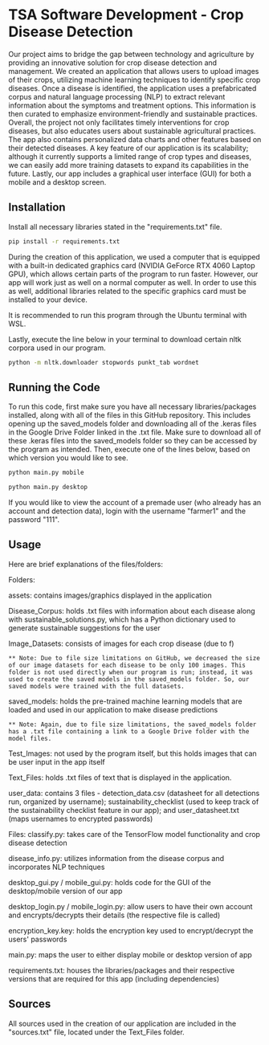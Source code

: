 # TSA Software Development - Crop Disease Detection

Our project aims to bridge the gap between technology and agriculture by providing an innovative solution for crop disease detection and management. We created an application that allows users to upload images of their crops, utilizing machine learning techniques to identify specific crop diseases. Once a disease is identified, the application uses a prefabricated corpus and natural language processing (NLP) to extract relevant information about the symptoms and treatment options. This information is then curated to emphasize environment-friendly and sustainable practices. Overall, the project not only facilitates timely interventions for crop diseases, but also educates users about sustainable agricultural practices. The app also contains personalized data charts and other features based on their detected diseases. A key feature of our application is its scalability; although it currently supports a limited range of crop types and diseases, we can easily add more training datasets to expand its capabilities in the future. Lastly, our app includes a graphical user interface (GUI) for both a mobile and a desktop screen.

## Installation
Install all necessary libraries stated in the "requirements.txt" file. 

```bash
pip install -r requirements.txt
```

During the creation of this application, we used a computer that is equipped with a built-in dedicated graphics card (NVIDIA GeForce RTX 4060 Laptop GPU), which allows certain parts of the program to run faster. However, our app will work just as well on a normal computer as well. In order to use this as well, additional libraries related to the specific graphics card must be installed to your device.

It is recommended to run this program through the Ubuntu terminal with WSL.

Lastly, execute the line below in your terminal to download certain nltk corpora used in our program.

```bash
python -m nltk.downloader stopwords punkt_tab wordnet
```

## Running the Code
To run this code, first make sure you have all necessary libraries/packages installed, along with all of the files in this GitHub repository. This includes opening up the saved_models folder and downloading all of the .keras files in the Google Drive Folder linked in the .txt file. Make sure to download all of these .keras files into the saved_models folder so they can be accessed by the program as intended. Then, execute one of the lines below, based on which version you would like to see.
```bash
python main.py mobile
```
```bash
python main.py desktop
```

If you would like to view the account of a premade user (who already has an account and detection data), login with the username "farmer1" and the password "111".

## Usage
Here are brief explanations of the files/folders:

Folders:

assets: contains images/graphics displayed in the application

Disease_Corpus: holds .txt files with information about each disease along with sustainable_solutions.py, which has a Python dictionary used to generate sustainable suggestions for the user

Image_Datasets: consists of images for each crop disease (due to f)

    ** Note: Due to file size limitations on GitHub, we decreased the size of our image datasets for each disease to be only 100 images. This folder is not used directly when our program is run; instead, it was used to create the saved models in the saved_models folder. So, our saved models were trained with the full datasets.

saved_models: holds the pre-trained machine learning models that are loaded and used in our application to make disease predictions

    ** Note: Again, due to file size limitations, the saved_models folder has a .txt file containing a link to a Google Drive folder with the model files.


Test_Images: not used by the program itself, but this holds images that can be user input in the app itself

Text_Files: holds .txt files of text that is displayed in the application.

user_data: contains 3 files - detection_data.csv (datasheet for all detections run, organized by username); sustainability_checklist (used to keep track of the sustainability checklist feature in our app); and user_datasheet.txt (maps usernames to encrypted passwords)

Files:
classify.py: takes care of the TensorFlow model functionality and crop disease detection

disease_info.py: utilizes information from the disease corpus and incorporates NLP techniques

desktop_gui.py / mobile_gui.py: holds code for the GUI of the desktop/mobile version of our app

desktop_login.py / mobile_login.py: allow users to have their own account and encrypts/decrypts their details (the respective file is called)

encryption_key.key: holds the encryption key used to encrypt/decrypt the users' passwords

main.py: maps the user to either display mobile or desktop version of app

requirements.txt: houses the libraries/packages and their respective versions that are required for this app (including dependencies)

## Sources

All sources used in the creation of our application are included in the "sources.txt" file, located under the Text_Files folder.

